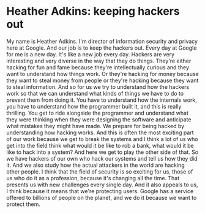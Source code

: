 # Heather Adkins: keeping hackers out

My name is Heather Adkins. I'm director of information security and privacy here at Google. And our job is to keep the hackers out. Every day at Google for me is a new day. It's like a new job every day. Hackers are very interesting and very diverse in the way that they do things. They're either hacking for fun and fame because they're intellectually curious and they want to understand how things work. Or they're hacking for money because they want to steal money from people or they're hacking because they want to steal information. And so for us we try to understand how the hackers work so that we can understand what kinds of things we have to do to prevent them from doing it. You have to understand how the internals work, you have to understand how the programmer built it, and this is really thrilling. You get to ride alongside the programmer and understand what they were thinking when they were designing the software and anticipate what mistakes they might have made. We prepare for being hacked by understanding how hacking works. And this is often the most exciting part of our work because we get to break the systems and I think a lot of us who get into the field think what would it be like to rob a bank, what would it be like to hack into a system? And here we get to play the other side of that. So we have hackers of our own who hack our systems and tell us how they did it. And we also study how the actual attackers in the world are hacking other people. I think that the field of security is so exciting for us, those of us who do it as a profession, because it's changing all the time. That presents us with new challenges every single day. And it also appeals to us, I think because it means that we're protecting users. Google has a service offered to billions of people on the planet, and we do it because we want to protect them.
